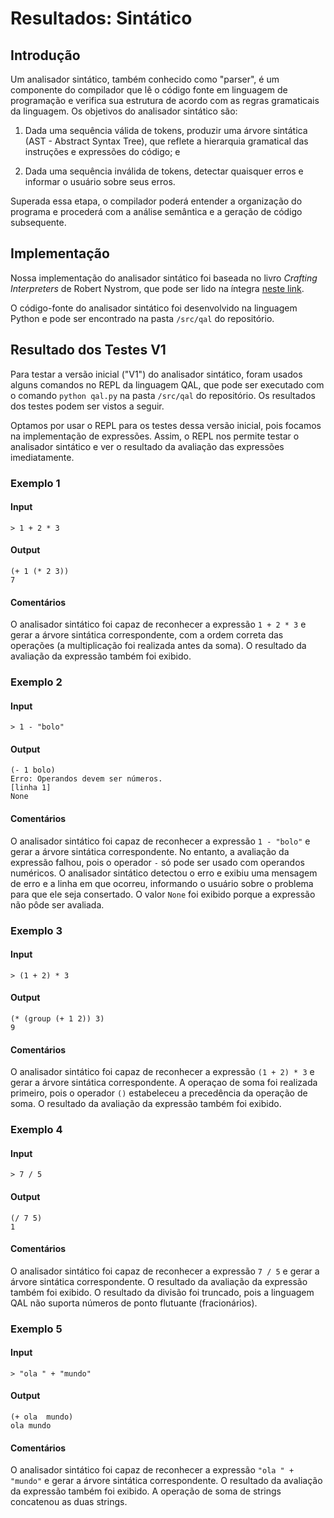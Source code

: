 # Resultados: Sintático

## Introdução

Um analisador sintático, também conhecido como "parser", é um componente do compilador que lê o código fonte em linguagem de programação e verifica sua estrutura de acordo com as regras gramaticais da linguagem. Os objetivos do analisador sintático são:

1. Dada uma sequência válida de tokens, produzir uma árvore sintática (AST - Abstract Syntax Tree), que reflete a hierarquia gramatical das instruções e expressões do código; e

2. Dada uma sequência inválida de tokens, detectar quaisquer erros e informar o usuário sobre seus erros.

Superada essa etapa, o compilador poderá entender a organização do programa e procederá com a análise semântica e a geração de código subsequente.

## Implementação

Nossa implementação do analisador sintático foi baseada no livro *Crafting Interpreters* de Robert Nystrom, que pode ser lido na íntegra [neste link](https://craftinginterpreters.com/).

O código-fonte do analisador sintático foi desenvolvido na linguagem Python e pode ser encontrado na pasta `/src/qal` do repositório.

## Resultado dos Testes V1

Para testar a versão inicial ("V1") do analisador sintático, foram usados alguns comandos no REPL da linguagem QAL, que pode ser executado com o comando `python qal.py` na pasta `/src/qal` do repositório. Os resultados dos testes podem ser vistos a seguir.

Optamos por usar o REPL para os testes dessa versão inicial, pois focamos na implementação de expressões. Assim, o REPL nos permite testar o analisador sintático e ver o resultado da avaliação das expressões imediatamente.

### Exemplo 1

#### Input

```
> 1 + 2 * 3
```

#### Output

```
(+ 1 (* 2 3))
7
```

#### Comentários

O analisador sintático foi capaz de reconhecer a expressão `1 + 2 * 3` e gerar a árvore sintática correspondente, com a ordem correta das operações (a multiplicação foi realizada antes da soma). O resultado da avaliação da expressão também foi exibido.

### Exemplo 2

#### Input

```
> 1 - "bolo"
```

#### Output

```
(- 1 bolo)
Erro: Operandos devem ser números.
[linha 1]
None
```

#### Comentários

O analisador sintático foi capaz de reconhecer a expressão `1 - "bolo"` e gerar a árvore sintática correspondente. No entanto, a avaliação da expressão falhou, pois o operador `-` só pode ser usado com operandos numéricos. O analisador sintático detectou o erro e exibiu uma mensagem de erro e a linha em que ocorreu, informando o usuário sobre o problema para que ele seja consertado. O valor `None` foi exibido porque a expressão não pôde ser avaliada.

### Exemplo 3

#### Input

```
> (1 + 2) * 3
```

#### Output

```
(* (group (+ 1 2)) 3)
9
```

#### Comentários

O analisador sintático foi capaz de reconhecer a expressão `(1 + 2) * 3` e gerar a árvore sintática correspondente. A operaçao de soma foi realizada primeiro, pois o operador `()` estabeleceu a precedência da operação de soma. O resultado da avaliação da expressão também foi exibido.

### Exemplo 4

#### Input

```
> 7 / 5
```

#### Output

```
(/ 7 5)
1
```

#### Comentários

O analisador sintático foi capaz de reconhecer a expressão `7 / 5` e gerar a árvore sintática correspondente. O resultado da avaliação da expressão também foi exibido. O resultado da divisão foi truncado, pois a linguagem QAL não suporta números de ponto flutuante (fracionários).

### Exemplo 5

#### Input

```
> "ola " + "mundo"
```

#### Output

```
(+ ola  mundo)
ola mundo
```

#### Comentários

O analisador sintático foi capaz de reconhecer a expressão `"ola " + "mundo"` e gerar a árvore sintática correspondente. O resultado da avaliação da expressão também foi exibido. A operação de soma de strings concatenou as duas strings.

